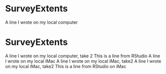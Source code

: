 # SurveyExtents
A line I wrote on my local computer
# SurveyExtents
A line I wrote on my local computer, take 2
This is a line from RStudio
A line I wrote on my local iMac
A line I wrote on my local iMac, take2
A line I wrote on my local iMac, take2
This is a line from RStudio on iMac

